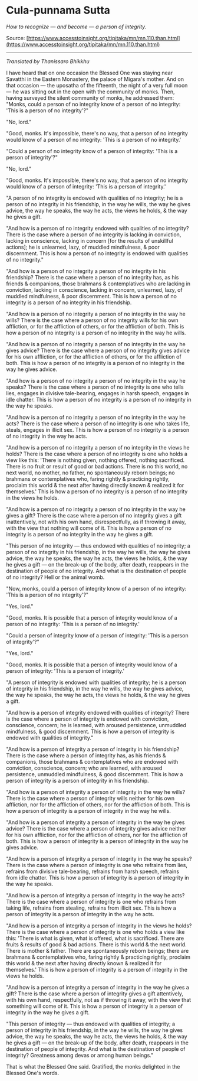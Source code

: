 # Cula-punnama Sutta

*How to recognize — and become — a person of integrity.*

Source: [https://www.accesstoinsight.org/tipitaka/mn/mn.110.than.html](https://www.accesstoinsight.org/tipitaka/mn/mn.110.than.html)

---

*Translated by Thanissaro Bhikkhu*

I have heard that on one occasion the Blessed One was staying near Savatthi in the Eastern Monastery, the palace of Migara's mother. And on that occasion — the uposatha of the fifteenth, the night of a very full moon — he was sitting out in the open with the community of monks. Then, having surveyed the silent community of monks, he addressed them: "Monks, could a person of no integrity know of a person of no integrity: 'This is a person of no integrity'?"

"No, lord."

"Good, monks. It's impossible, there's no way, that a person of no integrity would know of a person of no integrity: 'This is a person of no integrity.'

"Could a person of no integrity know of a person of integrity: 'This is a person of integrity'?"

"No, lord."

"Good, monks. It's impossible, there's no way, that a person of no integrity would know of a person of integrity: 'This is a person of integrity.'

"A person of no integrity is endowed with qualities of no integrity; he is a person of no integrity in his friendship, in the way he wills, the way he gives advice, the way he speaks, the way he acts, the views he holds, & the way he gives a gift.

"And how is a person of no integrity endowed with qualities of no integrity? There is the case where a person of no integrity is lacking in conviction, lacking in conscience, lacking in concern [for the results of unskillful actions]; he is unlearned, lazy, of muddled mindfulness, & poor discernment. This is how a person of no integrity is endowed with qualities of no integrity."

"And how is a person of no integrity a person of no integrity in his friendship? There is the case where a person of no integrity has, as his friends & companions, those brahmans & contemplatives who are lacking in conviction, lacking in conscience, lacking in concern, unlearned, lazy, of muddled mindfulness, & poor discernment. This is how a person of no integrity is a person of no integrity in his friendship.

"And how is a person of no integrity a person of no integrity in the way he wills? There is the case where a person of no integrity wills for his own affliction, or for the affliction of others, or for the affliction of both. This is how a person of no integrity is a person of no integrity in the way he wills.

"And how is a person of no integrity a person of no integrity in the way he gives advice? There is the case where a person of no integrity gives advice for his own affliction, or for the affliction of others, or for the affliction of both. This is how a person of no integrity is a person of no integrity in the way he gives advice.

"And how is a person of no integrity a person of no integrity in the way he speaks? There is the case where a person of no integrity is one who tells lies, engages in divisive tale-bearing, engages in harsh speech, engages in idle chatter. This is how a person of no integrity is a person of no integrity in the way he speaks.

"And how is a person of no integrity a person of no integrity in the way he acts? There is the case where a person of no integrity is one who takes life, steals, engages in illicit sex. This is how a person of no integrity is a person of no integrity in the way he acts.

"And how is a person of no integrity a person of no integrity in the views he holds? There is the case where a person of no integrity is one who holds a view like this: 'There is nothing given, nothing offered, nothing sacrificed. There is no fruit or result of good or bad actions. There is no this world, no next world, no mother, no father, no spontaneously reborn beings; no brahmans or contemplatives who, faring rightly & practicing rightly, proclaim this world & the next after having directly known & realized it for themselves.' This is how a person of no integrity is a person of no integrity in the views he holds.

"And how is a person of no integrity a person of no integrity in the way he gives a gift? There is the case where a person of no integrity gives a gift inattentively, not with his own hand, disrespectfully, as if throwing it away, with the view that nothing will come of it. This is how a person of no integrity is a person of no integrity in the way he gives a gift.

"This person of no integrity — thus endowed with qualities of no integrity; a person of no integrity in his friendship, in the way he wills, the way he gives advice, the way he speaks, the way he acts, the views he holds, & the way he gives a gift — on the break-up of the body, after death, reappears in the destination of people of no integrity. And what is the destination of people of no integrity? Hell or the animal womb.

"Now, monks, could a person of integrity know of a person of no integrity: 'This is a person of no integrity'?"

"Yes, lord."

"Good, monks. It is possible that a person of integrity would know of a person of no integrity: 'This is a person of no integrity.'

"Could a person of integrity know of a person of integrity: 'This is a person of integrity'?"

"Yes, lord."

"Good, monks. It is possible that a person of integrity would know of a person of integrity: 'This is a person of integrity.'

"A person of integrity is endowed with qualities of integrity; he is a person of integrity in his friendship, in the way he wills, the way he gives advice, the way he speaks, the way he acts, the views he holds, & the way he gives a gift.

"And how is a person of integrity endowed with qualities of integrity? There is the case where a person of integrity is endowed with conviction, conscience, concern; he is learned, with aroused persistence, unmuddled mindfulness, & good discernment. This is how a person of integrity is endowed with qualities of integrity."

"And how is a person of integrity a person of integrity in his friendship? There is the case where a person of integrity has, as his friends & companions, those brahmans & contemplatives who are endowed with conviction, conscience, concern; who are learned, with aroused persistence, unmuddled mindfulness, & good discernment. This is how a person of integrity is a person of integrity in his friendship.

"And how is a person of integrity a person of integrity in the way he wills? There is the case where a person of integrity wills neither for his own affliction, nor for the affliction of others, nor for the affliction of both. This is how a person of integrity is a person of integrity in the way he wills.

"And how is a person of integrity a person of integrity in the way he gives advice? There is the case where a person of integrity gives advice neither for his own affliction, nor for the affliction of others, nor for the affliction of both. This is how a person of integrity is a person of integrity in the way he gives advice.

"And how is a person of integrity a person of integrity in the way he speaks? There is the case where a person of integrity is one who refrains from lies, refrains from divisive tale-bearing, refrains from harsh speech, refrains from idle chatter. This is how a person of integrity is a person of integrity in the way he speaks.

"And how is a person of integrity a person of integrity in the way he acts? There is the case where a person of integrity is one who refrains from taking life, refrains from stealing, refrains from illicit sex. This is how a person of integrity is a person of integrity in the way he acts.

"And how is a person of integrity a person of integrity in the views he holds? There is the case where a person of integrity is one who holds a view like this: 'There is what is given, what is offered, what is sacrificed. There are fruits & results of good & bad actions. There is this world & the next world. There is mother & father. There are spontaneously reborn beings; there are brahmans & contemplatives who, faring rightly & practicing rightly, proclaim this world & the next after having directly known & realized it for themselves.' This is how a person of integrity is a person of integrity in the views he holds.

"And how is a person of integrity a person of integrity in the way he gives a gift? There is the case where a person of integrity gives a gift attentively, with his own hand, respectfully, not as if throwing it away, with the view that something will come of it. This is how a person of integrity is a person of integrity in the way he gives a gift.

"This person of integrity — thus endowed with qualities of integrity; a person of integrity in his friendship, in the way he wills, the way he gives advice, the way he speaks, the way he acts, the views he holds, & the way he gives a gift — on the break-up of the body, after death, reappears in the destination of people of integrity. And what is the destination of people of integrity? Greatness among devas or among human beings."

That is what the Blessed One said. Gratified, the monks delighted in the Blessed One's words.